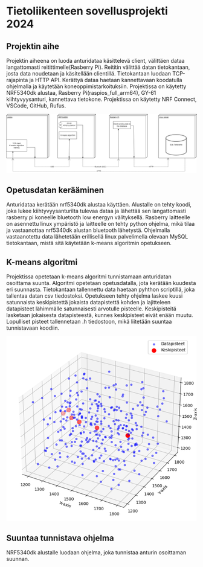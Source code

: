 # Tietoliikenteen sovellusprojekti 2024
## Projektin aihe
Projektin aiheena on luoda anturidataa käsittelevä client, välittäen dataa langattomasti reitittimelle(Rasberry Pi). Reititin välittää datan tietokantaan, josta data noudetaan ja käsitellään clientillä.
Tietokantaan luodaan TCP-rajapinta ja HTTP API. Kerättyä dataa haetaan kannettavaan koodatulla ohjelmalla ja käytetään koneoppimistarkoituksiin.
Projektissa on käytetty NRF5340dk alustaa, Rasberry Pi(raspios_full_arm64), GY-61 kiihtyvyysanturi, kannettava tietokone.
Projektissa on käytetty NRF Connect, VSCode, GitHub, Rufus.

![Arkkitehtuurikuva.drawio.png](Arkkitehtuurikuva.drawio.png)

## Opetusdatan kerääminen
Anturidataa kerätään nrf5340dk alustaa käyttäen. Alustalle on tehty koodi, joka lukee kiihtyvyysanturilta tulevaa dataa ja lähettää sen langattomasti rasberry pi koneelle bluetooth low energyn välityksellä.
Rasberry laitteelle on asennettu linux ympäristö ja laitteelle on tehty python ohjelma, mikä tilaa ja vastaanottaa nrf5340dk alustan bluetooth lähetystä.
Ohjelmalla vastaanotettu data lähetetään erillisellä linux palvelimella olevaan MySQL tietokantaan, mistä sitä käytetään k-means algoritmin opetukseen.

## K-means algoritmi
Projektissa opetetaan k-means algoritmi tunnistamaan anturidatan osoittama suunta. Algoritmi opetetaan opetusdatalla, jota kerätään kuudesta eri suunnasta.
Tietokantaan tallennettu data haetaan pyhthon scriptillä, joka tallentaa datan csv tiedostoksi.
Opetukseen tehty ohjelma laskee kuusi satunnaista keskipistettä jokaista datapistettä kohden ja lajitteleen datapisteet lähimmälle satunnaisesti arvotulle pisteelle.
Keskipisteitä lasketaan jokaisesta datapisteestä, kunnes keskipisteet eivät enään muutu. Lopulliset pisteet tallennetaan .h tiedostoon, mikä liitetään suuntaa tunnistavaan koodiin.

![kmeansclustering.PNG](kmeansclustering.PNG)


## Suuntaa tunnistava ohjelma
NRF5340dk alustalle luodaan ohjelma, joka tunnistaa anturin osoittaman suunnan.
